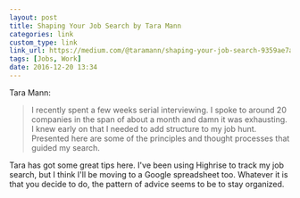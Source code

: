 ```yaml
---
layout: post
title: Shaping Your Job Search by Tara Mann
categories: link
custom_type: link
link_url: https://medium.com/@taramann/shaping-your-job-search-9359ae7a71da
tags: [Jobs, Work]
date: 2016-12-20 13:34
---
```

Tara Mann: 

> I recently spent a few weeks serial interviewing. I spoke to around 20 companies in the span of about a month and damn it was exhausting. I knew early on that I needed to add structure to my job hunt. Presented here are some of the principles and thought processes that guided my search.

Tara has got some great tips here. I've been using Highrise to track my job search, but I think I'll be moving to a Google spreadsheet too. Whatever it is that you decide to do, the pattern of advice seems to be to stay organized.